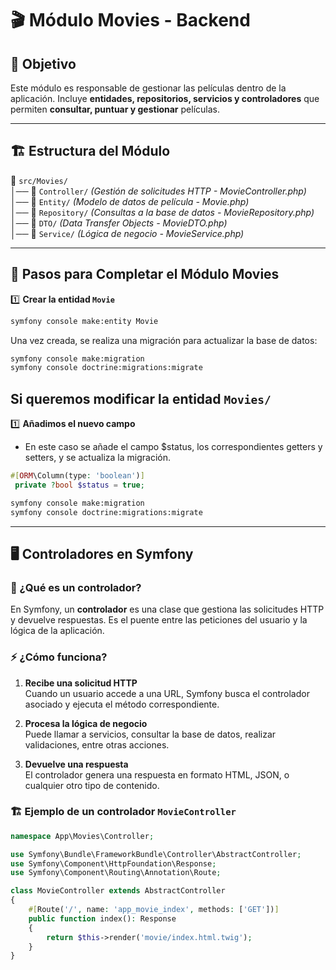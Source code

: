 # 🎬 Módulo Movies - Backend

## 📌 Objetivo  
Este módulo es responsable de gestionar las películas dentro de la aplicación. Incluye **entidades, repositorios, servicios y controladores** que permiten **consultar, puntuar y gestionar** películas.

---

## 🏗 Estructura del Módulo  
📂 `src/Movies/`  
│── 📁 `Controller/` *(Gestión de solicitudes HTTP - MovieController.php)*  
│── 📁 `Entity/` *(Modelo de datos de película - Movie.php)*  
│── 📁 `Repository/` *(Consultas a la base de datos - MovieRepository.php)*  
│── 📁 `DTO/` *(Data Transfer Objects - MovieDTO.php)*  
│── 📁 `Service/` *(Lógica de negocio - MovieService.php)*  

---

## 🚀 Pasos para Completar el Módulo Movies  

1️⃣ **Crear la entidad `Movie`**  
   ```bash
   symfony console make:entity Movie
   ```
   Una vez creada, se realiza una migración para actualizar la base de datos:
   ```bash
   symfony console make:migration
   symfony console doctrine:migrations:migrate
   ```

## Si queremos modificar la entidad `Movies/`
1️⃣ **Añadimos el nuevo campo**
   - En este caso se añade el campo $status, los correspondientes getters y setters, y se actualiza la migración.
   ```php
   #[ORM\Column(type: 'boolean')]
    private ?bool $status = true;
   ```
   ```bash
   symfony console make:migration
   symfony console doctrine:migrations:migrate
   ```

---

## 🖥️ Controladores en Symfony

### 📌 ¿Qué es un controlador?
En Symfony, un **controlador** es una clase que gestiona las solicitudes HTTP y devuelve respuestas. Es el puente entre las peticiones del usuario y la lógica de la aplicación.

### ⚡ ¿Cómo funciona?
1. **Recibe una solicitud HTTP**  
   Cuando un usuario accede a una URL, Symfony busca el controlador asociado y ejecuta el método correspondiente.

2. **Procesa la lógica de negocio**  
   Puede llamar a servicios, consultar la base de datos, realizar validaciones, entre otras acciones.

3. **Devuelve una respuesta**  
   El controlador genera una respuesta en formato HTML, JSON, o cualquier otro tipo de contenido.

### 🏗 Ejemplo de un controlador `MovieController`
```php
namespace App\Movies\Controller;

use Symfony\Bundle\FrameworkBundle\Controller\AbstractController;
use Symfony\Component\HttpFoundation\Response;
use Symfony\Component\Routing\Annotation\Route;

class MovieController extends AbstractController
{
    #[Route('/', name: 'app_movie_index', methods: ['GET'])]
    public function index(): Response
    {
        return $this->render('movie/index.html.twig');
    }
}

